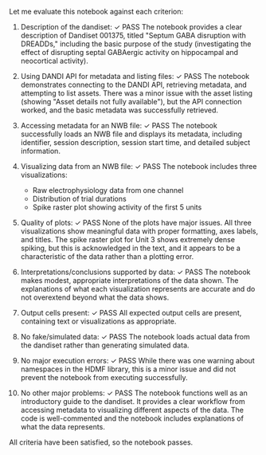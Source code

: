 Let me evaluate this notebook against each criterion:

1. Description of the dandiset: ✓ PASS
   The notebook provides a clear description of Dandiset 001375, titled "Septum GABA disruption with DREADDs," including the basic purpose of the study (investigating the effect of disrupting septal GABAergic activity on hippocampal and neocortical activity).

2. Using DANDI API for metadata and listing files: ✓ PASS
   The notebook demonstrates connecting to the DANDI API, retrieving metadata, and attempting to list assets. There was a minor issue with the asset listing (showing "Asset details not fully available"), but the API connection worked, and the basic metadata was successfully retrieved.

3. Accessing metadata for an NWB file: ✓ PASS
   The notebook successfully loads an NWB file and displays its metadata, including identifier, session description, session start time, and detailed subject information.

4. Visualizing data from an NWB file: ✓ PASS
   The notebook includes three visualizations:
   - Raw electrophysiology data from one channel
   - Distribution of trial durations
   - Spike raster plot showing activity of the first 5 units

5. Quality of plots: ✓ PASS
   None of the plots have major issues. All three visualizations show meaningful data with proper formatting, axes labels, and titles. The spike raster plot for Unit 3 shows extremely dense spiking, but this is acknowledged in the text, and it appears to be a characteristic of the data rather than a plotting error.

6. Interpretations/conclusions supported by data: ✓ PASS
   The notebook makes modest, appropriate interpretations of the data shown. The explanations of what each visualization represents are accurate and do not overextend beyond what the data shows.

7. Output cells present: ✓ PASS
   All expected output cells are present, containing text or visualizations as appropriate.

8. No fake/simulated data: ✓ PASS
   The notebook loads actual data from the dandiset rather than generating simulated data.

9. No major execution errors: ✓ PASS
   While there was one warning about namespaces in the HDMF library, this is a minor issue and did not prevent the notebook from executing successfully.

10. No other major problems: ✓ PASS
    The notebook functions well as an introductory guide to the dandiset. It provides a clear workflow from accessing metadata to visualizing different aspects of the data. The code is well-commented and the notebook includes explanations of what the data represents.

All criteria have been satisfied, so the notebook passes.